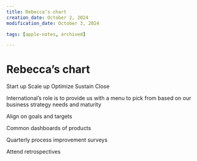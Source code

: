 ```yaml
---
title: Rebecca’s chart
creation_date: October 2, 2024
modification_date: October 3, 2024

tags: [apple-notes, archived]

---
```



# Rebecca’s chart

Start up
Scale up
Optimize
Sustain
Close 

International’s role is to provide us with a menu to pick from based on our business strategy needs and maturity 

Align on goals and targets 

Common dashboards of products 

Quarterly process improvement surveys 

Attend retrospectives 

